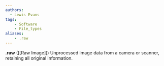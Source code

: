 ```yaml
---
authors:
  - Lewis Evans
tags:
    - Software
    - File_types
aliases:
    - .raw
---
```

**.raw** ([[Raw Image]]) Unprocessed image data from a camera or scanner, retaining all original information.
